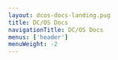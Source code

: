```yaml
---
layout: dcos-docs-landing.pug
title: DC/OS Docs
navigationTitle: DC/OS Docs
menus: ['header']
menuWeight: -2
---
```


